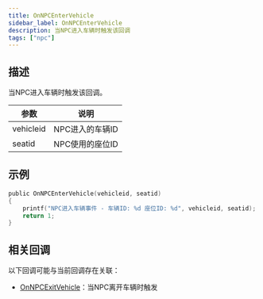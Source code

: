 ```yaml
---
title: OnNPCEnterVehicle
sidebar_label: OnNPCEnterVehicle
description: 当NPC进入车辆时触发该回调
tags: ["npc"]
---
```


## 描述

当NPC进入车辆时触发该回调。

| 参数      | 说明            |
| --------- | --------------- |
| vehicleid | NPC进入的车辆ID |
| seatid    | NPC使用的座位ID |

## 示例

```c
public OnNPCEnterVehicle(vehicleid, seatid)
{
    printf("NPC进入车辆事件 - 车辆ID: %d 座位ID: %d", vehicleid, seatid);
    return 1;
}
```

## 相关回调

以下回调可能与当前回调存在关联：

- [OnNPCExitVehicle](OnNPCExitVehicle)：当NPC离开车辆时触发
